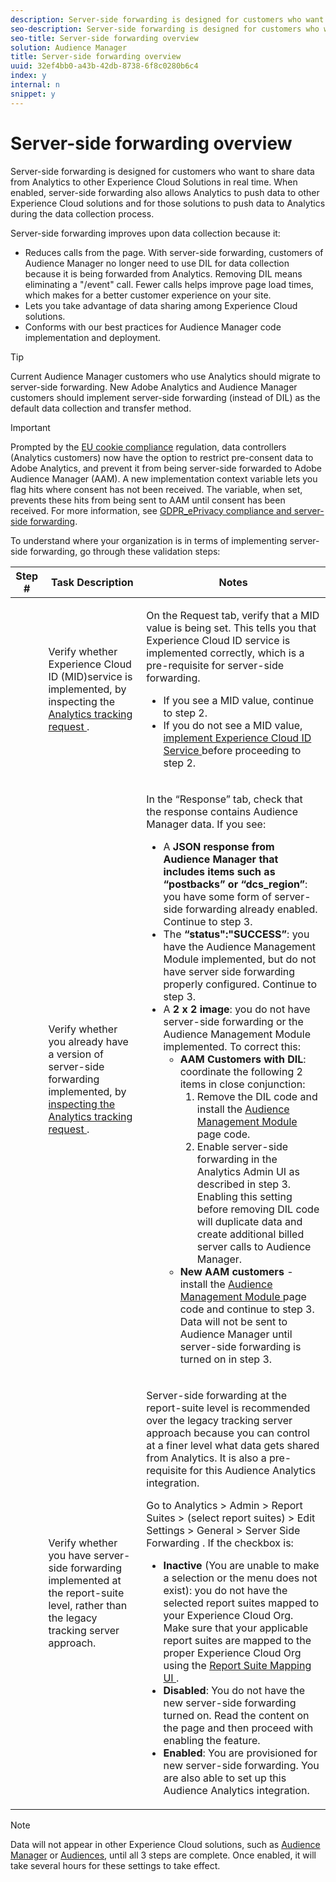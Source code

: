```yaml
---
description: Server-side forwarding is designed for customers who want to share data from Analytics to other Experience Cloud Solutions in real time. When enabled, server-side forwarding also allows Analytics to push data to other Experience Cloud solutions and for those solutions to push data to Analytics during the data collection process.
seo-description: Server-side forwarding is designed for customers who want to share data from Analytics to other Experience Cloud Solutions in real time. When enabled, server-side forwarding also allows Analytics to push data to other Experience Cloud solutions and for those solutions to push data to Analytics during the data collection process.
seo-title: Server-side forwarding overview
solution: Audience Manager
title: Server-side forwarding overview
uuid: 32ef4bb0-a43b-42db-8738-6f8c0280b6c4
index: y
internal: n
snippet: y
---
```


# Server-side forwarding overview

Server-side forwarding is designed for customers who want to share data from Analytics to other Experience Cloud Solutions in real time. When enabled, server-side forwarding also allows Analytics to push data to other Experience Cloud solutions and for those solutions to push data to Analytics during the data collection process.

Server-side forwarding improves upon data collection because it:

* Reduces calls from the page. With server-side forwarding, customers of Audience Manager no longer need to use DIL for data collection because it is being forwarded from Analytics. Removing DIL means eliminating a&nbsp;"/event"&nbsp;call. Fewer calls helps improve page load times, which makes for a better customer experience on your site. 
* Lets you take advantage of data sharing among Experience Cloud solutions. 
* Conforms with our best practices for Audience Manager code implementation and deployment.

>[!TIP]
>
>Current Audience Manager customers who use Analytics should migrate to server-side forwarding. New Adobe Analytics and Audience Manager customers should implement server-side forwarding (instead of DIL) as the default data collection and transfer method.

>[!IMPORTANT]
>
>Prompted by the [EU cookie compliance](https://ec.europa.eu/ipg/basics/legal/cookies/index_en.htm) regulation, data controllers (Analytics customers) now have the option to restrict pre-consent data to Adobe Analytics, and prevent it from being server-side forwarded to Adobe Audience Manager (AAM). A new implementation context variable lets you flag hits where consent has not been received. The variable, when set, prevents these hits from being sent to AAM until consent has been received. For more information, see [GDPR_ePrivacy compliance and server-side forwarding](../../../integrate/c-audience-analytics/c-workflow/ssf-gdpr.md#concept_86B216635E9A49F9B3DBBBD4DFD8AAF6).

To understand where your organization is in terms of implementing server-side forwarding, go through these validation steps: 

<table id="table_1202921AB8D34AC58C0FED2E665AA8EF"> 
 <thead> 
  <tr> 
   <th colname="col1" class="entry"> Step # </th> 
   <th colname="col2" class="entry"> Task Description </th> 
   <th colname="col3" class="entry"> Notes </th> 
  </tr> 
 </thead>
 <tbody> 
  <tr> 
   <td colname="col1"> <p><img href="assets/step1_icon.png" id="image_9E7E759DF38A4AF584FB87171AA954D2" /> </p> </td> 
   <td colname="col2"> <p>Verify whether Experience Cloud ID (MID)service is implemented, by inspecting the <a href="https://marketing.adobe.com/resources/help/en_US/mcvid/mcvid-test-verify.html" format="html" scope="external"> Analytics tracking request </a>. </p> </td> 
   <td colname="col3"> <p>On the <span class="uicontrol"> Request </span> tab, verify that a MID value is being set. This tells you that Experience Cloud ID service is implemented correctly, which is a pre-requisite for server-side forwarding. </p> 
    <ul id="ul_BB3331B9E4294C8483A9E54908B3BDD8"> 
     <li id="li_875DCD2EB2144EB48788349D2A263982">If you see a MID value, continue to step 2. </li> 
     <li id="li_938CE41E171A4B7BB56F37AB165C2A44">If you do not see a MID value, <a href="https://marketing.adobe.com/resources/help/en_US/mcvid/mcvid-implementation-guides.html" format="html" scope="external"> implement Experience Cloud ID Service </a> before proceeding to step 2. </li> 
    </ul> </td> 
  </tr> 
  <tr> 
   <td colname="col1"> <p><img href="assets/step2_icon.png" id="image_F83BEDD80FE343E6A1F4010F5D9C3F57" /> </p> </td> 
   <td colname="col2"> <p>Verify whether you already have a version of server-side forwarding implemented, by <a href="../../../integrate/c-audience-analytics/c-workflow/ssf-verify.md#concept_E2E585082D91422296924B9B6FCA97CC" format="dita" scope="local"> inspecting the Analytics tracking request </a>. </p> </td> 
   <td colname="col3"> <p>In the “Response” tab, check that the response contains Audience Manager data. If you see: </p> 
    <ul id="ul_155BD7A4AE334E82B77C4CA1AC3AA8BF"> 
     <li id="li_0E4C3C95BC594A05909289A2D8AD28B3">A <b>JSON response from Audience Manager that includes items such as “postbacks” or “dcs_region”</b>: you have some form of server-side forwarding already enabled. Continue to step 3. </li> 
     <li id="li_050B15A614364581AEAD50A61110D493">The <b>“status":"SUCCESS”</b>: you have the Audience Management Module implemented, but do not have server side forwarding properly configured. Continue to step 3. </li> 
     <li id="li_39F0E95ABAC34483A058420CFA021E3B">A <b>2 x 2 image</b>: you do not have server-side forwarding or the Audience Management Module implemented. To correct this: 
      <ul id="ul_DFFDEEFDD5F048D4BD8DE84091D10191"> 
       <li id="li_BF2207217328467CA42696DBF99D7ECD"><b>AAM Customers with DIL</b>: coordinate the following 2 items in close conjunction: 
        <ol id="ol_B93D1A47FB9F43908FA6C45C93D45CD7"> 
         <li id="li_0F670A41BED44E09B07E696365B9FE08">Remove the DIL code and install the <a href="https://marketing.adobe.com/resources/help/en_US/aam/c_profiles_audiences.html" format="html" scope="external"> Audience Management Module </a> page code. </li> 
         <li id="li_F68F1C1D637F4AEA8349109D7B7B8F36">Enable server-side forwarding in the Analytics Admin UI as described in step 3. Enabling this setting before removing DIL code will duplicate data and create additional billed server calls to Audience Manager. </li> 
        </ol> </li> 
       <li id="li_E146966CF75C4229AABB9E8FCEA32F50"><b>New AAM customers</b> - install the <a href="https://marketing.adobe.com/resources/help/en_US/aam/c_profiles_audiences.html" format="html" scope="external"> Audience Management Module </a> page code and continue to step 3. Data will not be sent to Audience Manager until server-side forwarding is turned on in step 3. </li> 
      </ul> </li> 
    </ul> </td> 
  </tr> 
  <tr> 
   <td colname="col1"> <p><img href="assets/step3_icon.png" id="image_FA535B68EF684D82A3FFEE67771EFFF9" /> </p> </td> 
   <td colname="col2"> <p>Verify whether you have server-side forwarding implemented at the report-suite level, rather than the legacy tracking server approach. </p> </td> 
   <td colname="col3"> <p>Server-side forwarding at the report-suite level is recommended over the legacy tracking server approach because you can control at a finer level what data gets shared from Analytics. It is also a pre-requisite for this Audience Analytics integration. </p> <p>Go to <span class="ignoretag"> <span class="uicontrol"> Analytics </span>  &gt; <span class="uicontrol"> Admin </span>  &gt; <span class="uicontrol"> Report Suites </span>  &gt; <span class="uicontrol"> (select report suites) </span>  &gt; <span class="uicontrol"> Edit Settings </span>  &gt; <span class="uicontrol"> General </span>  &gt; <span class="uicontrol"> Server Side Forwarding </span> </span>. If the checkbox is: </p> 
    <ul id="ul_C394EBED4763431CB16095B54EA6C267"> 
     <li id="li_D5BF3D103AA3486FA3556FE94753E5C3"><b>Inactive</b> (You are unable to make a selection or the menu does not exist): you do not have the selected report suites mapped to your Experience Cloud Org. Make sure that your applicable report suites are mapped to the proper Experience Cloud Org using the <a href="https://marketing.adobe.com/resources/help/en_US/mcloud/report-suite-mapping.html" format="html" scope="external"> Report Suite Mapping UI </a>. </li> 
     <li id="li_43EBF40BBEC741D3AEA8262F21248902"><b>Disabled</b>: You do not have the new server-side forwarding turned on. Read the content on the page and then proceed with enabling the feature. </li> 
     <li id="li_767FCC14BCF04C0CBCD2B0B4459EE68A"><b>Enabled</b>: You are provisioned for new server-side forwarding. You are also able to set up this Audience Analytics integration. </li> 
    </ul> </td> 
  </tr> 
 </tbody> 
</table>

>[!NOTE]
>
>Data will not appear in&nbsp;other Experience Cloud solutions, such as [Audience Manager](https://marketing.adobe.com/resources/help/en_US/aam/c_aam_home.html)&nbsp;or [Audiences](https://marketing.adobe.com/resources/help/en_US/mcloud/audience_library.html),&nbsp;until all 3 steps are complete. Once enabled, it will take several hours for these settings to take effect.


